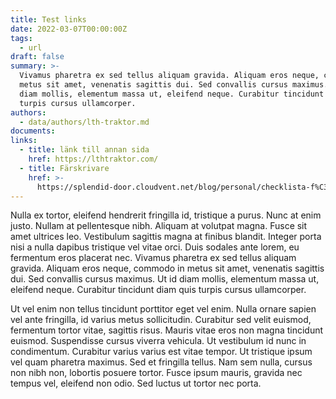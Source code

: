 ```yaml
---
title: Test links
date: 2022-03-07T00:00:00Z
tags:
  - url
draft: false
summary: >-
  Vivamus pharetra ex sed tellus aliquam gravida. Aliquam eros neque, commodo in
  metus sit amet, venenatis sagittis dui. Sed convallis cursus maximus. Ut id
  diam mollis, elementum massa ut, eleifend neque. Curabitur tincidunt diam quis
  turpis cursus ullamcorper.
authors:
  - data/authors/lth-traktor.md
documents:
links:
  - title: länk till annan sida
    href: https://lthtraktor.com/
  - title: Färskrivare
    href: >-
      https://splendid-door.cloudvent.net/blog/personal/checklista-f%C3%B6r-f%C3%A4rdskrivarna-i-fikarummet
---
```


Nulla ex tortor, eleifend hendrerit fringilla id, tristique a purus. Nunc at enim justo. Nullam at pellentesque nibh. Aliquam at volutpat magna. Fusce sit amet ultrices leo. Vestibulum sagittis magna at finibus blandit. Integer porta nisi a nulla dapibus tristique vel vitae orci. Duis sodales ante lorem, eu fermentum eros placerat nec. Vivamus pharetra ex sed tellus aliquam gravida. Aliquam eros neque, commodo in metus sit amet, venenatis sagittis dui. Sed convallis cursus maximus. Ut id diam mollis, elementum massa ut, eleifend neque. Curabitur tincidunt diam quis turpis cursus ullamcorper.

Ut vel enim non tellus tincidunt porttitor eget vel enim. Nulla ornare sapien vel ante fringilla, id varius metus sollicitudin. Curabitur sed velit euismod, fermentum tortor vitae, sagittis risus. Mauris vitae eros non magna tincidunt euismod. Suspendisse cursus viverra vehicula. Ut vestibulum id nunc in condimentum. Curabitur varius varius est vitae tempor. Ut tristique ipsum vel quam pharetra maximus. Sed et fringilla tellus. Nam sem nulla, cursus non nibh non, lobortis posuere tortor. Fusce ipsum mauris, gravida nec tempus vel, eleifend non odio. Sed luctus ut tortor nec porta.

